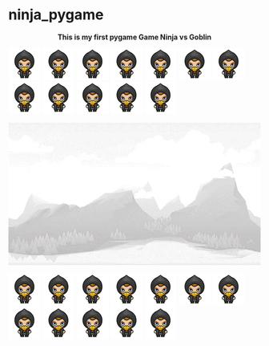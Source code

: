 # ninja_pygame

<p align="center">
  <b>This is my first pygame Game Ninja vs Goblin</b>
</p>

![alt text](https://raw.githubusercontent.com/orest0/ninja_pygame/master/standing.png) ![alt text](https://raw.githubusercontent.com/orest0/ninja_pygame/master/standing.png) ![alt text](https://raw.githubusercontent.com/orest0/ninja_pygame/master/standing.png) ![alt text](https://raw.githubusercontent.com/orest0/ninja_pygame/master/standing.png) ![alt text](https://raw.githubusercontent.com/orest0/ninja_pygame/master/standing.png) ![alt text](https://raw.githubusercontent.com/orest0/ninja_pygame/master/standing.png) ![alt text](https://raw.githubusercontent.com/orest0/ninja_pygame/master/standing.png) ![alt text](https://raw.githubusercontent.com/orest0/ninja_pygame/master/standing.png) ![alt text](https://raw.githubusercontent.com/orest0/ninja_pygame/master/standing.png) ![alt text](https://raw.githubusercontent.com/orest0/ninja_pygame/master/standing.png) ![alt text](https://raw.githubusercontent.com/orest0/ninja_pygame/master/standing.png) ![alt text](https://raw.githubusercontent.com/orest0/ninja_pygame/master/standing.png) 

![alt text](https://raw.githubusercontent.com/orest0/ninja_pygame/master/bg.jpg)

![alt text](https://raw.githubusercontent.com/orest0/ninja_pygame/master/standing.png) ![alt text](https://raw.githubusercontent.com/orest0/ninja_pygame/master/standing.png) ![alt text](https://raw.githubusercontent.com/orest0/ninja_pygame/master/standing.png) ![alt text](https://raw.githubusercontent.com/orest0/ninja_pygame/master/standing.png) ![alt text](https://raw.githubusercontent.com/orest0/ninja_pygame/master/standing.png) ![alt text](https://raw.githubusercontent.com/orest0/ninja_pygame/master/standing.png) ![alt text](https://raw.githubusercontent.com/orest0/ninja_pygame/master/standing.png) ![alt text](https://raw.githubusercontent.com/orest0/ninja_pygame/master/standing.png) ![alt text](https://raw.githubusercontent.com/orest0/ninja_pygame/master/standing.png) ![alt text](https://raw.githubusercontent.com/orest0/ninja_pygame/master/standing.png) ![alt text](https://raw.githubusercontent.com/orest0/ninja_pygame/master/standing.png) ![alt text](https://raw.githubusercontent.com/orest0/ninja_pygame/master/standing.png)
